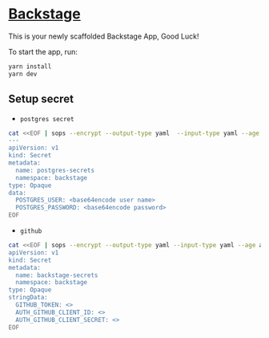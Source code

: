 # [Backstage](https://backstage.io)

This is your newly scaffolded Backstage App, Good Luck!

To start the app, run:

```sh
yarn install
yarn dev
```

## Setup secret

* `postgres secret`

```sh
cat <<EOF | sops --encrypt --output-type yaml  --input-type yaml --age age13eykxagm0xnxrx6nwlrvle64nvsudeqwhyjdsrnvzlx9f9xxp57qcv56vy /dev/stdin > ./deployments/base/postgres/postgres-secrets.enc.yaml
---
apiVersion: v1
kind: Secret
metadata:
  name: postgres-secrets
  namespace: backstage
type: Opaque
data:
  POSTGRES_USER: <base64encode user name>
  POSTGRES_PASSWORD: <base64encode password>
EOF
```

* `github`

```sh
cat <<EOF | sops --encrypt --output-type yaml --input-type yaml --age age13eykxagm0xnxrx6nwlrvle64nvsudeqwhyjdsrnvzlx9f9xxp57qcv56vy /dev/stdin > ./deployments/base/backstage-secret.enc.yaml
apiVersion: v1
kind: Secret
metadata:
  name: backstage-secrets
  namespace: backstage
type: Opaque
stringData:
  GITHUB_TOKEN: <>
  AUTH_GITHUB_CLIENT_ID: <>
  AUTH_GITHUB_CLIENT_SECRET: <>
EOF
```

